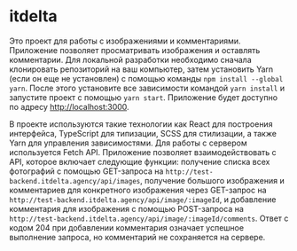 # itdelta

Это проект для работы с изображениями и комментариями. Приложение позволяет просматривать изображения и оставлять комментарии. Для локальной разработки необходимо сначала клонировать репозиторий на ваш компьютер, затем установить Yarn (если он еще не установлен) с помощью команды `npm install --global yarn`. После этого установите все зависимости командой `yarn install` и запустите проект с помощью `yarn start`. Приложение будет доступно по адресу [http://localhost:3000](http://localhost:3000). 

В проекте используются такие технологии как React для построения интерфейса, TypeScript для типизации, SCSS для стилизации, а также Yarn для управления зависимостями. Для работы с сервером используется Fetch API. Приложение позволяет взаимодействовать с API, которое включает следующие функции: получение списка всех фотографий с помощью GET-запроса на `http://test-backend.itdelta.agency/api/images`, получение большого изображения и комментариев для конкретного изображения через GET-запрос на `http://test-backend.itdelta.agency/api/image/:imageId`, и добавление комментария для изображения с помощью POST-запроса на `http://test-backend.itdelta.agency/api/image/:imageId/comments`. Ответ с кодом 204 при добавлении комментария означает успешное выполнение запроса, но комментарий не сохраняется на сервере.
